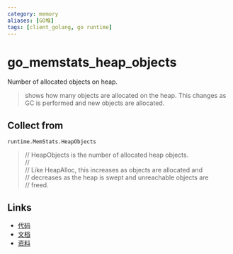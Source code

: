 ```yaml
---
category: memory
aliases: [GO堆]
tags: [client_golang, go runtime]
---
```

# go_memstats_heap_objects

Number of allocated objects on heap.

> shows how many objects are allocated on the heap. This changes as GC is performed and new objects are allocated.

## Collect from

`runtime.MemStats.HeapObjects`

> // HeapObjects is the number of allocated heap objects.  
> //  
> // Like HeapAlloc, this increases as objects are allocated and  
> // decreases as the heap is swept and unreachable objects are  
> // freed.  

## Links

- [代码](https://github.com/prometheus/client_golang/blob/master/prometheus/go_collector.go#L182)
- [文档](https://golang.org/src/runtime/mstats.go)
- [资料](https://povilasv.me/prometheus-go-metrics/#)
